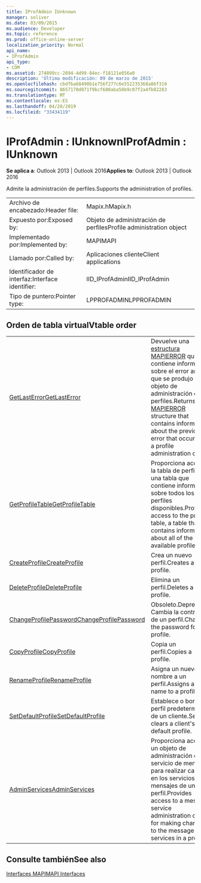 ```yaml
---
title: IProfAdmin IUnknown
manager: soliver
ms.date: 03/09/2015
ms.audience: Developer
ms.topic: reference
ms.prod: office-online-server
localization_priority: Normal
api_name:
- IProfAdmin
api_type:
- COM
ms.assetid: 274899cc-2894-4d99-84ec-f18121e856a0
description: 'Última modificación: 09 de marzo de 2015'
ms.openlocfilehash: cbdfba68490b1e756f277c6e552235368a86f310
ms.sourcegitcommit: 8657170d071f9bcf680aba50b9c07f2a4fb82283
ms.translationtype: MT
ms.contentlocale: es-ES
ms.lasthandoff: 04/28/2019
ms.locfileid: "33434119"
---
```

# <a name="iprofadmin--iunknown"></a><span data-ttu-id="280f2-103">IProfAdmin : IUnknown</span><span class="sxs-lookup"><span data-stu-id="280f2-103">IProfAdmin : IUnknown</span></span>

  
  
<span data-ttu-id="280f2-104">**Se aplica a**: Outlook 2013 | Outlook 2016</span><span class="sxs-lookup"><span data-stu-id="280f2-104">**Applies to**: Outlook 2013 | Outlook 2016</span></span> 
  
<span data-ttu-id="280f2-105">Admite la administración de perfiles.</span><span class="sxs-lookup"><span data-stu-id="280f2-105">Supports the administration of profiles.</span></span> 
  
|||
|:-----|:-----|
|<span data-ttu-id="280f2-106">Archivo de encabezado:</span><span class="sxs-lookup"><span data-stu-id="280f2-106">Header file:</span></span>  <br/> |<span data-ttu-id="280f2-107">Mapix.h</span><span class="sxs-lookup"><span data-stu-id="280f2-107">Mapix.h</span></span>  <br/> |
|<span data-ttu-id="280f2-108">Expuesto por:</span><span class="sxs-lookup"><span data-stu-id="280f2-108">Exposed by:</span></span>  <br/> |<span data-ttu-id="280f2-109">Objeto de administración de perfiles</span><span class="sxs-lookup"><span data-stu-id="280f2-109">Profile administration object</span></span>  <br/> |
|<span data-ttu-id="280f2-110">Implementado por:</span><span class="sxs-lookup"><span data-stu-id="280f2-110">Implemented by:</span></span>  <br/> |<span data-ttu-id="280f2-111">MAPI</span><span class="sxs-lookup"><span data-stu-id="280f2-111">MAPI</span></span>  <br/> |
|<span data-ttu-id="280f2-112">Llamado por:</span><span class="sxs-lookup"><span data-stu-id="280f2-112">Called by:</span></span>  <br/> |<span data-ttu-id="280f2-113">Aplicaciones cliente</span><span class="sxs-lookup"><span data-stu-id="280f2-113">Client applications</span></span>  <br/> |
|<span data-ttu-id="280f2-114">Identificador de interfaz:</span><span class="sxs-lookup"><span data-stu-id="280f2-114">Interface identifier:</span></span>  <br/> |<span data-ttu-id="280f2-115">IID_IProfAdmin</span><span class="sxs-lookup"><span data-stu-id="280f2-115">IID_IProfAdmin</span></span>  <br/> |
|<span data-ttu-id="280f2-116">Tipo de puntero:</span><span class="sxs-lookup"><span data-stu-id="280f2-116">Pointer type:</span></span>  <br/> |<span data-ttu-id="280f2-117">LPPROFADMIN</span><span class="sxs-lookup"><span data-stu-id="280f2-117">LPPROFADMIN</span></span>  <br/> |
   
## <a name="vtable-order"></a><span data-ttu-id="280f2-118">Orden de tabla virtual</span><span class="sxs-lookup"><span data-stu-id="280f2-118">Vtable order</span></span>

|||
|:-----|:-----|
|[<span data-ttu-id="280f2-119">GetLastError</span><span class="sxs-lookup"><span data-stu-id="280f2-119">GetLastError</span></span>](iprofadmin-getlasterror.md) <br/> |<span data-ttu-id="280f2-120">Devuelve una [estructura MAPIERROR](mapierror.md) que contiene información sobre el error anterior que se produjo en un objeto de administración de perfiles.</span><span class="sxs-lookup"><span data-stu-id="280f2-120">Returns a [MAPIERROR](mapierror.md) structure that contains information about the previous error that occurred to a profile administration object.</span></span>  <br/> |
|[<span data-ttu-id="280f2-121">GetProfileTable</span><span class="sxs-lookup"><span data-stu-id="280f2-121">GetProfileTable</span></span>](iprofadmin-getprofiletable.md) <br/> |<span data-ttu-id="280f2-122">Proporciona acceso a la tabla de perfiles, una tabla que contiene información sobre todos los perfiles disponibles.</span><span class="sxs-lookup"><span data-stu-id="280f2-122">Provides access to the profile table, a table that contains information about all of the available profiles.</span></span>  <br/> |
|[<span data-ttu-id="280f2-123">CreateProfile</span><span class="sxs-lookup"><span data-stu-id="280f2-123">CreateProfile</span></span>](iprofadmin-createprofile.md) <br/> |<span data-ttu-id="280f2-124">Crea un nuevo perfil.</span><span class="sxs-lookup"><span data-stu-id="280f2-124">Creates a new profile.</span></span>  <br/> |
|[<span data-ttu-id="280f2-125">DeleteProfile</span><span class="sxs-lookup"><span data-stu-id="280f2-125">DeleteProfile</span></span>](iprofadmin-deleteprofile.md) <br/> |<span data-ttu-id="280f2-126">Elimina un perfil.</span><span class="sxs-lookup"><span data-stu-id="280f2-126">Deletes a profile.</span></span>  <br/> |
|[<span data-ttu-id="280f2-127">ChangeProfilePassword</span><span class="sxs-lookup"><span data-stu-id="280f2-127">ChangeProfilePassword</span></span>](iprofadmin-changeprofilepassword.md) <br/> |<span data-ttu-id="280f2-128">Obsoleto.</span><span class="sxs-lookup"><span data-stu-id="280f2-128">Deprecated.</span></span> <span data-ttu-id="280f2-129">Cambia la contraseña de un perfil.</span><span class="sxs-lookup"><span data-stu-id="280f2-129">Changes the password for a profile.</span></span>  <br/> |
|[<span data-ttu-id="280f2-130">CopyProfile</span><span class="sxs-lookup"><span data-stu-id="280f2-130">CopyProfile</span></span>](iprofadmin-copyprofile.md) <br/> |<span data-ttu-id="280f2-131">Copia un perfil.</span><span class="sxs-lookup"><span data-stu-id="280f2-131">Copies a profile.</span></span>  <br/> |
|[<span data-ttu-id="280f2-132">RenameProfile</span><span class="sxs-lookup"><span data-stu-id="280f2-132">RenameProfile</span></span>](iprofadmin-renameprofile.md) <br/> |<span data-ttu-id="280f2-133">Asigna un nuevo nombre a un perfil.</span><span class="sxs-lookup"><span data-stu-id="280f2-133">Assigns a new name to a profile.</span></span>  <br/> |
|[<span data-ttu-id="280f2-134">SetDefaultProfile</span><span class="sxs-lookup"><span data-stu-id="280f2-134">SetDefaultProfile</span></span>](iprofadmin-setdefaultprofile.md) <br/> |<span data-ttu-id="280f2-135">Establece o borra el perfil predeterminado de un cliente.</span><span class="sxs-lookup"><span data-stu-id="280f2-135">Sets or clears a client's default profile.</span></span>  <br/> |
|[<span data-ttu-id="280f2-136">AdminServices</span><span class="sxs-lookup"><span data-stu-id="280f2-136">AdminServices</span></span>](iprofadmin-adminservices.md) <br/> |<span data-ttu-id="280f2-137">Proporciona acceso a un objeto de administración del servicio de mensajes para realizar cambios en los servicios de mensajes de un perfil.</span><span class="sxs-lookup"><span data-stu-id="280f2-137">Provides access to a message service administration object for making changes to the message services in a profile.</span></span>  <br/> |
   
## <a name="see-also"></a><span data-ttu-id="280f2-138">Consulte también</span><span class="sxs-lookup"><span data-stu-id="280f2-138">See also</span></span>



[<span data-ttu-id="280f2-139">Interfaces MAPI</span><span class="sxs-lookup"><span data-stu-id="280f2-139">MAPI Interfaces</span></span>](mapi-interfaces.md)

